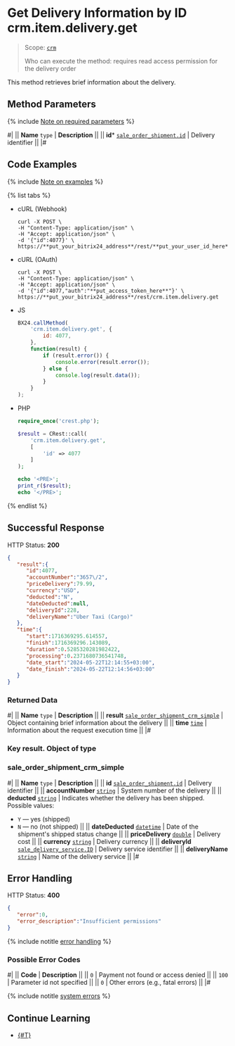 # Get Delivery Information by ID crm.item.delivery.get

> Scope: [`crm`](../../../scopes/permissions.md)
>
> Who can execute the method: requires read access permission for the delivery order

This method retrieves brief information about the delivery.

## Method Parameters

{% include [Note on required parameters](../../../../_includes/required.md) %}

#|
|| **Name**
`type` | **Description** ||
|| **id***
[`sale_order_shipment.id`](../../../sale/data-types.md#sale_order_shipment) | Delivery identifier ||
|#

## Code Examples

{% include [Note on examples](../../../../_includes/examples.md) %}

{% list tabs %}

- cURL (Webhook)

    ```http
    curl -X POST \
    -H "Content-Type: application/json" \
    -H "Accept: application/json" \
    -d '{"id":4077}' \
    https://**put_your_bitrix24_address**/rest/**put_your_user_id_here**/**put_your_webhook_here**/crm.item.delivery.get
    ```

- cURL (OAuth)

    ```http
    curl -X POST \
    -H "Content-Type: application/json" \
    -H "Accept: application/json" \
    -d '{"id":4077,"auth":"**put_access_token_here**"}' \
    https://**put_your_bitrix24_address**/rest/crm.item.delivery.get
    ```

- JS

    ```js
    BX24.callMethod(
        'crm.item.delivery.get', {
            id: 4077,
        },
        function(result) {
            if (result.error()) {
                console.error(result.error());
            } else {
                console.log(result.data());
            }
        }
    );
    ```

- PHP

    ```php
    require_once('crest.php');

    $result = CRest::call(
        'crm.item.delivery.get',
        [
            'id' => 4077
        ]
    );

    echo '<PRE>';
    print_r($result);
    echo '</PRE>';
    ```

{% endlist %}

## Successful Response

HTTP Status: **200**

```json
{
   "result":{
      "id":4077,
      "accountNumber":"3657\/2",
      "priceDelivery":79.99,
      "currency":"USD",
      "deducted":"N",
      "dateDeducted":null,
      "deliveryId":228,
      "deliveryName":"Uber Taxi (Cargo)"
   },
   "time":{
      "start":1716369295.614557,
      "finish":1716369296.143089,
      "duration":0.5285320281982422,
      "processing":0.2371680736541748,
      "date_start":"2024-05-22T12:14:55+03:00",
      "date_finish":"2024-05-22T12:14:56+03:00"
   }
}
```

### Returned Data

#|
|| **Name**
`type` | **Description** ||
|| **result**
[`sale_order_shipment_crm_simple`](#sale_order_shipment_crm_simple) | Object containing brief information about the delivery ||
|| **time**
[`time`](../../../data-types.md) | Information about the request execution time ||
|#

### Key result. Object of type 
### sale_order_shipment_crm_simple 

#|
|| **Name**
`type` | **Description** ||
|| **id**
[`sale_order_shipment.id`](../../../data-types.md#sale_order_shipment) | Delivery identifier ||
|| **accountNumber**
[`string`](../../../data-types.md) | System number of the delivery  ||
|| **deducted**
[`string`](../../../data-types.md) | Indicates whether the delivery has been shipped.
Possible values:
- `Y` — yes (shipped)
- `N` — no (not shipped)
 ||
|| **dateDeducted**
[`datetime`](../../../data-types.md)  | Date of the shipment's shipped status change ||
|| **priceDelivery**
[`double`](../../../data-types.md)  | Delivery cost ||
|| **currency**
[`string`](../../../data-types.md)  | Delivery currency ||
|| **deliveryId**
[`sale_delivery_service.ID`](../../../data-types.md#sale_delivery_service)  | Delivery service identifier ||
|| **deliveryName**
[`string`](../../../data-types.md)  | Name of the delivery service ||
|#

## Error Handling

HTTP Status: **400**

```json
{
   "error":0,
   "error_description":"Insufficient permissions"
}
```

{% include notitle [error handling](../../../../_includes/error-info.md) %}

### Possible Error Codes

#|
|| **Code** | **Description** ||
|| `0` | Payment not found or access denied ||
|| `100` | Parameter id not specified ||
|| `0` | Other errors (e.g., fatal errors) ||
|#

{% include notitle [system errors](../../../../_includes/system-errors.md) %}

## Continue Learning

- [{#T}](./crm-item-delivery-list.md)